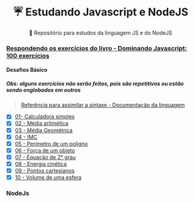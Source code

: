 <h1 align="center">☔️ Estudando Javascript e NodeJS</h1>

<p align="center">🌚 Repositório para estudos da linguagem JS e do NodeJS </p>

### [Respondendo os exercícios do livro - Dominando Javascript: 100 exercícios](https://amzn.to/3OgBSav)

#### Desafios Básico
##### Obs: alguns exercícios não serão feitos, pois são repetitivos ou estão sendo englobados em outros
>[Referência para assimilar a sintaxe - Documentação da linguagem](https://developer.mozilla.org/pt-BR/docs/Web/JavaScript/Guide/Functions)

- [x] [01- Calculadora simples](https://github.com/srtapoe/100exercisesjs/blob/main/exercicios/calculadoraSimples.js)
- [x] [02 - Média aritmética](https://github.com/srtapoe/100exercisesjs/blob/main/exercicios/media.js)
- [x] [03 - Média Geométrica](https://github.com/srtapoe/100exercisesjs/blob/main/exercicios/mediaGeometrica.js)
- [x] [04 - IMC](https://github.com/srtapoe/100exercisesjs/blob/main/exercicios/imc.js)
- [x] [05 - Perímetro de um poligno](https://github.com/srtapoe/100exercisesjs/blob/main/exercicios/perimetro.js)
- [x] [06 - Força de um objeto](https://github.com/srtapoe/100exercisesjs/blob/main/exercicios/forcaObjeto.js)
- [x] [07 - Equação de 2° grau](https://github.com/srtapoe/100exercisesjs/blob/main/exercicios/equacaoSegundoGrau.js)
- [x] [08 - Energia cinética](https://github.com/srtapoe/100exercisesjs/blob/main/exercicios/energiaCinetica.js)
- [x] [09 - Pontos cartesianos](https://github.com/srtapoe/100exercisesjs/blob/main/exercicios/pontosCartesianos.js)
- [x] [10 - Volume de uma esfera](https://github.com/srtapoe/100exercisesjs/blob/main/exercicios/volumeEsfera.js)

### NodeJs
